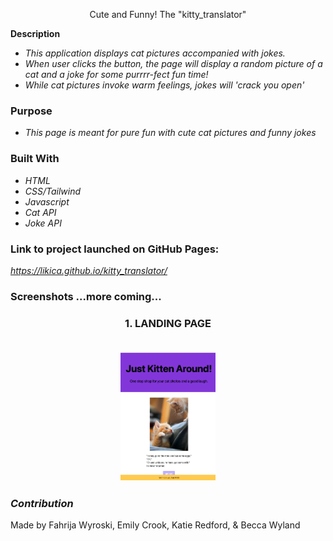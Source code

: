 <p align="center " width="100%">
Cute and Funny! The "kitty_translator"

**Description**

* _This application displays cat pictures accompanied with jokes._
* _When user clicks the button, the page will display a random picture of a cat and a joke for some purrrr-fect fun time!_
* _While cat pictures invoke warm feelings, jokes will 'crack you open'_ 


### **Purpose**
* _This page is meant for pure fun with cute cat pictures and funny jokes_

### **Built With**
* _HTML_
* _CSS/Tailwind_
* _Javascript_
* _Cat API_
* _Joke API_

### **Link to project launched on GitHub Pages:**
*https://likica.github.io/kitty_translator/*

### **Screenshots ...more coming...**
<h3 align="center" width="100%">
 1. LANDING PAGE
 <br></br>
<p align="center" width="100%">
    <img src="./assets/images/FrontPage_display.png" width="30%"/>
</p>

### **_Contribution_**
Made by Fahrija Wyroski, Emily Crook, Katie Redford, & Becca Wyland

